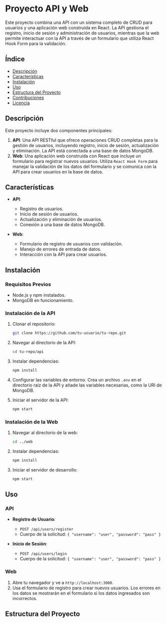 # Proyecto API y Web

Este proyecto combina una API con un sistema completo de CRUD para usuarios y una aplicación web construida en React. La API gestiona el registro, inicio de sesión y administración de usuarios, mientras que la web permite interactuar con la API a través de un formulario que utiliza React Hook Form para la validación.

## Índice

- [Descripción](#descripción)
- [Características](#características)
- [Instalación](#instalación)
- [Uso](#uso)
- [Estructura del Proyecto](#estructura-del-proyecto)
- [Contribuciones](#contribuciones)
- [Licencia](#licencia)

## Descripción

Este proyecto incluye dos componentes principales:

1. **API**: Una API RESTful que ofrece operaciones CRUD completas para la gestión de usuarios, incluyendo registro, inicio de sesión, actualización y eliminación. La API está conectada a una base de datos MongoDB.
2. **Web**: Una aplicación web construida con React que incluye un formulario para registrar nuevos usuarios. Utiliza `React Hook Form` para manejar la validación de los datos del formulario y se comunica con la API para crear usuarios en la base de datos.

## Características

- **API**:
  - Registro de usuarios.
  - Inicio de sesión de usuarios.
  - Actualización y eliminación de usuarios.
  - Conexión a una base de datos MongoDB.

- **Web**:
  - Formulario de registro de usuarios con validación.
  - Manejo de errores de entrada de datos.
  - Interacción con la API para crear usuarios.

## Instalación

### Requisitos Previos

- Node.js y npm instalados.
- MongoDB en funcionamiento.

### Instalación de la API

1. Clonar el repositorio:
    ```bash
    git clone https://github.com/tu-usuario/tu-repo.git
    ```
2. Navegar al directorio de la API:
    ```bash
    cd tu-repo/api
    ```
3. Instalar dependencias:
    ```bash
    npm install
    ```
4. Configurar las variables de entorno. Crea un archivo `.env` en el directorio raíz de la API y añade las variables necesarias, como la URI de MongoDB.

5. Iniciar el servidor de la API:
    ```bash
    npm start
    ```

### Instalación de la Web

1. Navegar al directorio de la web:
    ```bash
    cd ../web
    ```
2. Instalar dependencias:
    ```bash
    npm install
    ```
3. Iniciar el servidor de desarrollo:
    ```bash
    npm start
    ```

## Uso

### API

- **Registro de Usuario**:
  - `POST /api/users/register`
  - Cuerpo de la solicitud: `{ "username": "user", "password": "pass" }`

- **Inicio de Sesión**:
  - `POST /api/users/login`
  - Cuerpo de la solicitud: `{ "username": "user", "password": "pass" }`

### Web

1. Abre tu navegador y ve a `http://localhost:3000`.
2. Usa el formulario de registro para crear nuevos usuarios. Los errores en los datos se mostrarán en el formulario si los datos ingresados son incorrectos.

## Estructura del Proyecto


   
